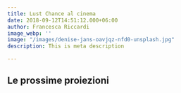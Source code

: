 ```yaml
---
title: Lust Chance al cinema
date: 2018-09-12T14:51:12.000+06:00
author: Francesca Riccardi
image_webp: ''
image: "/images/denise-jans-oavjqz-nfd0-unsplash.jpg"
description: This is meta description

---
```

## Le prossime proiezioni